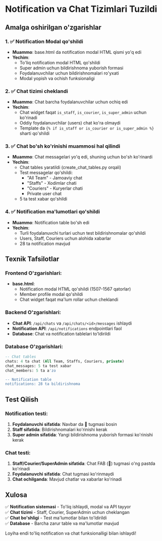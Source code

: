 # Notification va Chat Tizimlari Tuzildi

## Amalga oshirilgan o'zgarishlar

### 1. ✅ **Notification Modal qo'shildi**
- **Muammo**: base.html da notification modal HTML qismi yo'q edi
- **Yechim**: 
  - To'liq notification modal HTML qo'shildi
  - Super admin uchun bildirishnoma yuborish formasi
  - Foydalanuvchilar uchun bildirishnomalari ro'yxati
  - Modal yopish va ochish funksionaligi

### 2. ✅ **Chat tizimi cheklandi**
- **Muammo**: Chat barcha foydalanuvchilar uchun ochiq edi
- **Yechim**:
  - Chat widget faqat `is_staff`, `is_courier`, `is_super_admin` uchun ko'rinadi
  - Oddiy foydalanuvchilar (users) chat ko'ra olmaydi
  - Template da `{% if is_staff or is_courier or is_super_admin %}` sharti qo'shildi

### 3. ✅ **Chat bo'sh ko'rinishi muammosi hal qilindi**
- **Muammo**: Chat messagelari yo'q edi, shuning uchun bo'sh ko'rinardi
- **Yechim**:
  - Chat tables yaratildi (create_chat_tables.py orqali)
  - Test messagelar qo'shildi:
    - "All Team" - Jamoaviy chat
    - "Staffs" - Xodimlar chati
    - "Couriers" - Kuryerlar chati
    - Private user chat
  - 5 ta test xabar qo'shildi

### 4. ✅ **Notification ma'lumotlari qo'shildi**
- **Muammo**: Notification table bo'sh edi
- **Yechim**:
  - Turli foydalanuvchi turlari uchun test bildirishnomalar qo'shildi
  - Users, Staff, Couriers uchun alohida xabarlar
  - 28 ta notification mavjud

## Texnik Tafsilotlar

### Frontend O'zgarishlari:
- **base.html**: 
  - Notification modal HTML qo'shildi (1507-1567 qatorlar)
  - Member profile modal qo'shildi
  - Chat widget faqat ma'lum rollar uchun cheklandi

### Backend O'zgarishlari:
- **Chat API**: `/api/chats` va `/api/chats/<id>/messages` ishlaydi
- **Notification API**: `/api/notifications` endpointlari faol
- **Database**: Chat va notification tablelari to'ldirildi

### Database O'zgarishlari:
```sql
-- Chat tables
chats: 4 ta chat (All Team, Staffs, Couriers, private)
chat_messages: 5 ta test xabar
chat_members: 5 ta a'zo

-- Notification table  
notifications: 28 ta bildirishnoma
```

## Test Qilish

### Notification testi:
1. **Foydalanuvchi sifatida**: Navbar da 🔔 tugmasi bosin
2. **Staff sifatida**: Bildirishnomalari ko'rinishi kerak
3. **Super admin sifatida**: Yangi bildirishnoma yuborish formasi ko'rinishi kerak

### Chat testi:
1. **Staff/Courier/SuperAdmin sifatida**: Chat FAB (💬) tugmasi o'ng pastda ko'rinadi
2. **Foydalanuvchi sifatida**: Chat tugmasi ko'rinmaydi
3. **Chat ochilganda**: Mavjud chatlar va xabarlar ko'rinadi

## Xulosa

✅ **Notification sistemasi** - To'liq ishlaydi, modal va API tayyor  
✅ **Chat tizimi** - Staff, Courier, SuperAdmin uchun cheklangan  
✅ **Chat bo'shligi** - Test ma'lumotlar bilan to'ldirildi  
✅ **Database** - Barcha zarur table va ma'lumotlar mavjud  

Loyiha endi to'liq notification va chat funksionalligi bilan ishlaydi!